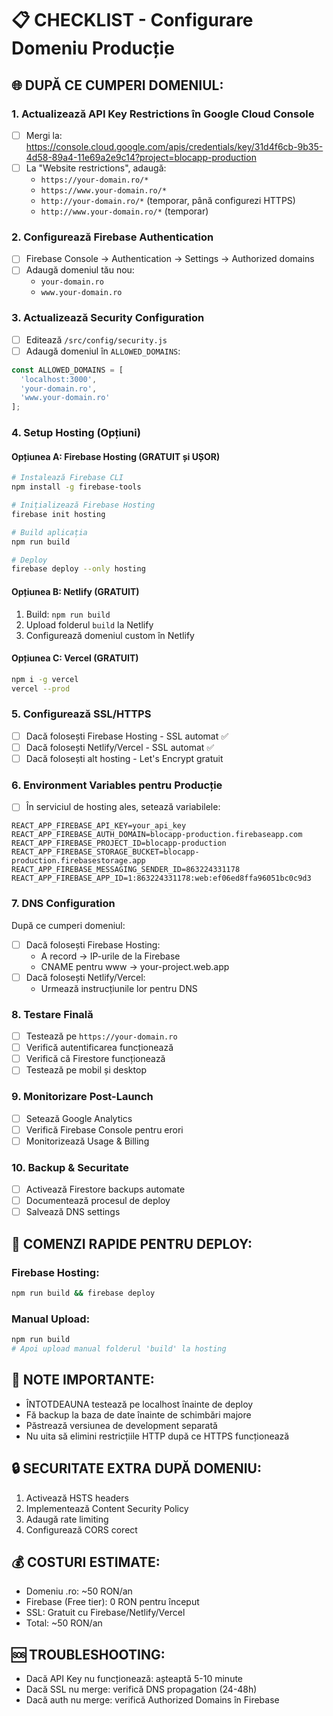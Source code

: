 # 📋 CHECKLIST - Configurare Domeniu Producție

## 🌐 DUPĂ CE CUMPERI DOMENIUL:

### 1. **Actualizează API Key Restrictions în Google Cloud Console**
- [ ] Mergi la: https://console.cloud.google.com/apis/credentials/key/31d4f6cb-9b35-4d58-89a4-11e69a2e9c14?project=blocapp-production
- [ ] La "Website restrictions", adaugă:
  - `https://your-domain.ro/*`
  - `https://www.your-domain.ro/*`
  - `http://your-domain.ro/*` (temporar, până configurezi HTTPS)
  - `http://www.your-domain.ro/*` (temporar)

### 2. **Configurează Firebase Authentication**
- [ ] Firebase Console → Authentication → Settings → Authorized domains
- [ ] Adaugă domeniul tău nou:
  - `your-domain.ro`
  - `www.your-domain.ro`

### 3. **Actualizează Security Configuration**
- [ ] Editează `/src/config/security.js`
- [ ] Adaugă domeniul în `ALLOWED_DOMAINS`:
```javascript
const ALLOWED_DOMAINS = [
  'localhost:3000',
  'your-domain.ro',
  'www.your-domain.ro'
];
```

### 4. **Setup Hosting (Opțiuni)**

#### Opțiunea A: Firebase Hosting (GRATUIT și UȘOR)
```bash
# Instalează Firebase CLI
npm install -g firebase-tools

# Inițializează Firebase Hosting
firebase init hosting

# Build aplicația
npm run build

# Deploy
firebase deploy --only hosting
```

#### Opțiunea B: Netlify (GRATUIT)
1. Build: `npm run build`
2. Upload folderul `build` la Netlify
3. Configurează domeniul custom în Netlify

#### Opțiunea C: Vercel (GRATUIT)
```bash
npm i -g vercel
vercel --prod
```

### 5. **Configurează SSL/HTTPS**
- [ ] Dacă folosești Firebase Hosting - SSL automat ✅
- [ ] Dacă folosești Netlify/Vercel - SSL automat ✅
- [ ] Dacă folosești alt hosting - Let's Encrypt gratuit

### 6. **Environment Variables pentru Producție**
- [ ] În serviciul de hosting ales, setează variabilele:
```
REACT_APP_FIREBASE_API_KEY=your_api_key
REACT_APP_FIREBASE_AUTH_DOMAIN=blocapp-production.firebaseapp.com
REACT_APP_FIREBASE_PROJECT_ID=blocapp-production
REACT_APP_FIREBASE_STORAGE_BUCKET=blocapp-production.firebasestorage.app
REACT_APP_FIREBASE_MESSAGING_SENDER_ID=863224331178
REACT_APP_FIREBASE_APP_ID=1:863224331178:web:ef06ed8ffa96051bc0c9d3
```

### 7. **DNS Configuration**
După ce cumperi domeniul:
- [ ] Dacă folosești Firebase Hosting:
  - A record → IP-urile de la Firebase
  - CNAME pentru www → your-project.web.app
- [ ] Dacă folosești Netlify/Vercel:
  - Urmează instrucțiunile lor pentru DNS

### 8. **Testare Finală**
- [ ] Testează pe `https://your-domain.ro`
- [ ] Verifică autentificarea funcționează
- [ ] Verifică că Firestore funcționează
- [ ] Testează pe mobil și desktop

### 9. **Monitorizare Post-Launch**
- [ ] Setează Google Analytics
- [ ] Verifică Firebase Console pentru erori
- [ ] Monitorizează Usage & Billing

### 10. **Backup & Securitate**
- [ ] Activează Firestore backups automate
- [ ] Documentează procesul de deploy
- [ ] Salvează DNS settings

## 🚀 COMENZI RAPIDE PENTRU DEPLOY:

### Firebase Hosting:
```bash
npm run build && firebase deploy
```

### Manual Upload:
```bash
npm run build
# Apoi upload manual folderul 'build' la hosting
```

## 📝 NOTE IMPORTANTE:
- ÎNTOTDEAUNA testează pe localhost înainte de deploy
- Fă backup la baza de date înainte de schimbări majore
- Păstrează versiunea de development separată
- Nu uita să elimini restricțiile HTTP după ce HTTPS funcționează

## 🔒 SECURITATE EXTRA DUPĂ DOMENIU:
1. Activează HSTS headers
2. Implementează Content Security Policy
3. Adaugă rate limiting
4. Configurează CORS corect

## 💰 COSTURI ESTIMATE:
- Domeniu .ro: ~50 RON/an
- Firebase (Free tier): 0 RON pentru început
- SSL: Gratuit cu Firebase/Netlify/Vercel
- Total: ~50 RON/an

## 🆘 TROUBLESHOOTING:
- Dacă API Key nu funcționează: așteaptă 5-10 minute
- Dacă SSL nu merge: verifică DNS propagation (24-48h)
- Dacă auth nu merge: verifică Authorized Domains în Firebase